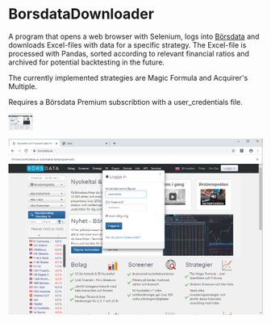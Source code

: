 # BorsdataDownloader

A program that opens a web browser with Selenium, logs into [Börsdata](www.borsdata.se) and downloads Excel-files with data for a specific strategy. The Excel-file is processed with Pandas, sorted according to relevant financial ratios and archived for potential backtesting in the future.

The currently implemented strategies are Magic Formula and Acquirer's Multiple.

Requires a Börsdata Premium subscribtion with a user_credentials file.

<img src="https://github.com/hataloo/BorsdataDownloader/blob/master/BorsdataShowcase/Login.png" width="48">

![](https://github.com/hataloo/BorsdataDownloader/blob/master/BorsdataShowcase/Login.png)
